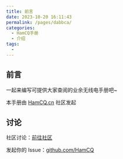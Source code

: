 ```yaml
---
title: 前言
date: 2023-10-20 16:11:43
permalink: /pages/dabbca/
categories:
  - HamCQ手册
  - 介绍
tags:
  - 
---
```


## 前言
一起来编写可提供大家查阅的业余无线电手册吧~

本手册由 [HamCQ.cn](https://forum.hamcq.cn) 社区发起

## 讨论

社区讨论：[前往社区](https://forum.hamcq.cn)  

发起你的 Issue：[github.com/HamCQ](https://github.com/hamcq/Handbook/issues)

